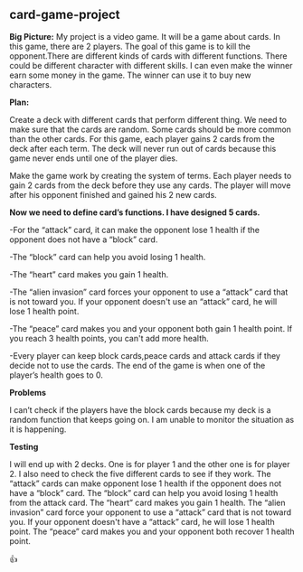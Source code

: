 ## card-game-project
**Big Picture:**
My project is a video game. It will be a game about cards. In this game, there are 2 players. The goal of this game is to kill the opponent.There are different kinds of cards with different functions. There could be different character with different skills. I can even make the winner earn some money in the game. The winner can use it to buy new characters.

**Plan:**

Create a deck with different cards that perform different thing. We need to make sure that the cards are random. Some cards should be more common than the other cards. For this game, each player gains 2 cards from the deck after each term. The deck will never run out of cards because this game never ends until one of the player dies.

Make the game work by creating the system of terms. Each player needs to gain 2 cards from the deck before they use any cards. The player will move after his opponent finished and gained his 2 new cards.

**Now we need to define card’s functions. I have designed 5 cards.**

-For the “attack” card, it can make the opponent lose 1 health if the opponent does not have a “block” card.

-The “block” card can help you avoid losing 1 health. 

-The “heart” card makes you gain 1 health. 

-The “alien invasion” card forces your opponent to use a “attack” card that is not toward you. If your opponent doesn't use an “attack” card, he will lose 1 health point. 

-The “peace” card makes you and your opponent both gain 1 health point. If you reach 3 health points, you can't add more health.

-Every player can keep block cards,peace cards and attack cards if they decide not to use the cards.
The end of the game is when one of the player’s health goes to 0.

**Problems**

I can’t check if the players have the block cards because my deck is a random function that keeps going on. I am unable to monitor the situation as it is happening.  
 
**Testing**

I will end up with 2 decks. One is for player 1 and the other one is for player 2. I also need to check the five different cards to see if they work. The “attack” cards can make opponent lose 1 health if the opponent does not have a “block” card. The “block” card can help you avoid losing 1 health from the attack card. The “heart” card makes you gain 1 health. The “alien invasion” card force your opponent to use a “attack” card that is not toward you. If your opponent doesn't have a “attack” card, he will lose 1 health point. The “peace” card makes you and your opponent both recover 1 health point.



:+1: 
